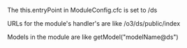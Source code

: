 The this.entryPoint in ModuleConfig.cfc is set to /ds

URLs for the module's handler's are like /o3/ds/public/index

Models in the module are like getModel("modelName@ds")
